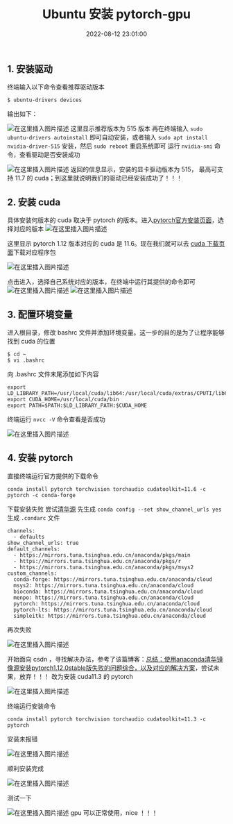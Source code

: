 ﻿---
title: Ubuntu 安装 pytorch-gpu
date: 2022-08-12 23:01:00
tags: 
- Pytorch
- Ubuntu
categories: 教程
mathjax: true
---
## 1. 安装驱动
终端输入以下命令查看推荐驱动版本
```
$ ubuntu-drivers devices
```
输出如下：

![在这里插入图片描述](https://img-blog.csdnimg.cn/9688ea450cf84399963656173bcd720d.png)
这里显示推荐版本为 515 版本
再在终端输入 `sudo ubuntu-drivers autoinstall` 即可自动安装，或者输入 `sudo apt install nvidia-driver-515` 安装，然后 `sudo reboot` 重启系统即可
运行 `nvidia-smi` 命令，查看驱动是否安装成功

![在这里插入图片描述](https://img-blog.csdnimg.cn/d20e252d431347cc874e0c06313a79dd.png)
返回的信息显示，安装的显卡驱动版本为 515， 最高可支持 11.7 的 cuda；到这里就说明我们的驱动已经安装成功了！！！
## 2. 安装 cuda
具体安装何版本的 cuda 取决于 pytorch 的版本。进入[pytorch官方安装页面](https://pytorch.org/get-started/locally/)，选择对应的版本
![在这里插入图片描述](https://img-blog.csdnimg.cn/06441e839f344ee4bc5d3d28873449a6.png)

这里显示 pytorch 1.12 版本对应的 cuda 是 11.6。现在我们就可以去 [cuda
下载页面](https://developer.nvidia.com/cuda-toolkit-archive)下载对应程序包

![在这里插入图片描述](https://img-blog.csdnimg.cn/b4915e69df7c4da3a9517f7bd767abcf.png)

点击进入，选择自己系统对应的版本，在终端中运行其提供的命令即可
![在这里插入图片描述](https://img-blog.csdnimg.cn/8f81a325e00f482f9cd3de75b9d02337.png)
![在这里插入图片描述](https://img-blog.csdnimg.cn/7edc450ef0eb44c8bc9782b883ae412f.png)
## 3. 配置环境变量
进入根目录，修改 bashrc 文件并添加环境变量。这一步的目的是为了让程序能够找到 cuda 的位置
```
$ cd ~
$ vi .bashrc
```
向 .bashrc 文件末尾添加如下内容
```
export LD_LIBRARY_PATH=/usr/local/cuda/lib64:/usr/local/cuda/extras/CPUTI/lib64
export CUDA_HOME=/usr/local/cuda/bin
export PATH=$PATH:$LD_LIBRARY_PATH:$CUDA_HOME
```
终端运行 `nvcc -V` 命令查看是否成功

![在这里插入图片描述](https://img-blog.csdnimg.cn/d5d760636aaf4094b68f414fcd16dec9.png)
## 4. 安装 pytorch
直接终端运行官方提供的下载命令
```
conda install pytorch torchvision torchaudio cudatoolkit=11.6 -c pytorch -c conda-forge
```
下载安装失败
尝试[清华源](https://mirrors.tuna.tsinghua.edu.cn/help/anaconda/)
先生成 `conda config --set show_channel_urls yes` 生成 `.condarc` 文件

```
channels:
  - defaults
show_channel_urls: true
default_channels:
  - https://mirrors.tuna.tsinghua.edu.cn/anaconda/pkgs/main
  - https://mirrors.tuna.tsinghua.edu.cn/anaconda/pkgs/r
  - https://mirrors.tuna.tsinghua.edu.cn/anaconda/pkgs/msys2
custom_channels:
  conda-forge: https://mirrors.tuna.tsinghua.edu.cn/anaconda/cloud
  msys2: https://mirrors.tuna.tsinghua.edu.cn/anaconda/cloud
  bioconda: https://mirrors.tuna.tsinghua.edu.cn/anaconda/cloud
  menpo: https://mirrors.tuna.tsinghua.edu.cn/anaconda/cloud
  pytorch: https://mirrors.tuna.tsinghua.edu.cn/anaconda/cloud
  pytorch-lts: https://mirrors.tuna.tsinghua.edu.cn/anaconda/cloud
  simpleitk: https://mirrors.tuna.tsinghua.edu.cn/anaconda/cloud
```

再次失败

![在这里插入图片描述](https://img-blog.csdnimg.cn/dcf61ab8a9b74acf8223429506590eb4.png)

开始面向 csdn ，寻找解决办法，参考了该篇博客：[总结：使用anaconda清华镜像源安装pytorch1.12.0stable版失败的问题综合，以及对应的解决方案](https://blog.csdn.net/wdnmdppx/article/details/125692448)，尝试未果，放弃！！！
改为安装 cuda11.3 的 pytorch

![在这里插入图片描述](https://img-blog.csdnimg.cn/7715b5adb4894ddca67099fb38785f73.png)

终端运行安装命令
```
conda install pytorch torchvision torchaudio cudatoolkit=11.3 -c pytorch
```
安装未报错

![在这里插入图片描述](https://img-blog.csdnimg.cn/28bcab7a65ca4b98a9559de588abfbe4.png)

顺利安装完成

![在这里插入图片描述](https://img-blog.csdnimg.cn/af645c7238084c46bf62d30d8e2306a6.png)

测试一下

![在这里插入图片描述](https://img-blog.csdnimg.cn/03a9695679394a52b79181cbf82ec6c5.png)
gpu 可以正常使用，nice ！！！


